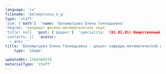 ```yaml
---
language: 'ru'
filename: 'belomytceva_e_g'
type: 'staff'
'aim: ['math']  'name: 'Беломытцева Елена Геннадьевна'
'degree: 'кандидат физико-математических наук'
'title: null  'post: ['доцент']  'speciality: '(01.01.01) Вещественный, комплексный и функциональный анализ'
'contacts: []  'avatar:
  - src: ''
title: 'Беломытцева Елена Геннадьевна - доцент кафедры математической физики'
    type: 'image'

updatedAt: 1568360578
materialType: 'staff'
---
```


